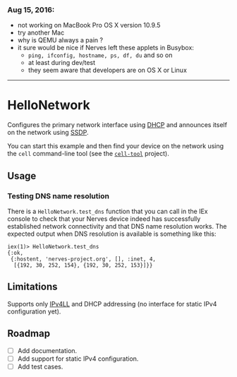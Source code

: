 ### Aug 15, 2016:
* not working on MacBook Pro OS X version 10.9.5
* try another Mac
* why is QEMU always a pain ?
* it sure would be nice if Nerves left these applets in Busybox:
  * ```ping, ifconfig, hostname, ps, df, du``` and so on
  * at least during dev/test
  * they seem aware that developers are on OS X or Linux

***

# HelloNetwork

Configures the primary network interface using [DHCP] and announces itself
on the network using [SSDP].

You can start this example and then find your device on the network using the
`cell` command-line tool (see the [`cell-tool`] project).

## Usage

### Testing DNS name resolution

There is a `HelloNetwork.test_dns` function that you can call in the IEx
console to check that your Nerves device indeed has successfully established
network connectivity and that DNS name resolution works. The expected output
when DNS resolution is available is something like this:

    iex(1)> HelloNetwork.test_dns
    {:ok,
     {:hostent, 'nerves-project.org', [], :inet, 4,
      [{192, 30, 252, 154}, {192, 30, 252, 153}]}}

## Limitations

Supports only [IPv4LL] and DHCP addressing (no interface for static IPv4
configuration yet).

## Roadmap

- [ ] Add documentation.
- [ ] Add support for static IPv4 configuration.
- [ ] Add test cases.

[DHCP]:        https://en.wikipedia.org/wiki/Dynamic_Host_Configuration_Protocol
[SSDP]:        https://en.wikipedia.org/wiki/Simple_Service_Discovery_Protocol
[`cell-tool`]: https://github.com/nerves-project/cell-tool
[IPv4LL]:      https://en.wikipedia.org/wiki/Zero-configuration_networking#Link-local_IPv4_addresses
